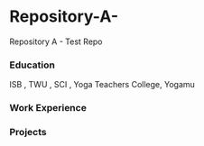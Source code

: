 # Repository-A-
Repository A - Test Repo



### Education
ISB , TWU , SCI , Yoga Teachers College, Yogamu 

### Work Experience 


### Projects 
